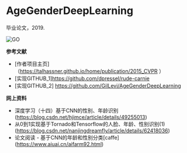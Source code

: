 # AgeGenderDeepLearning
毕业论文，2019.

![GO](https://img-blog.csdn.net/20170316111539414?)

**参考文献**
- [作者项目主页]（https://talhassner.github.io/home/publication/2015_CVPR ）
- [实现GITHUB_1]https://github.com/dpressel/rude-carnie 
- [实现GITHUB_2] https://github.com/GilLevi/AgeGenderDeepLearning  

**网上资料**
- 深度学习（十四）基于CNN的性别、年龄识别
    (https://blog.csdn.net/hjimce/article/details/49255013)
- 从0到1实现基于Tornado和Tensorflow的人脸、年龄、性别识别(1)
    (https://blog.csdn.net/nanjingdreamfly/article/details/62418036)
- 论文阅读 - 基于CNN的年龄和性别分类[caffe]
    (https://www.aiuai.cn/aifarm92.html)    